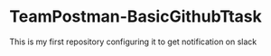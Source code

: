 # TeamPostman-BasicGithubTtask
This is my first repository configuring it to get notification on slack
